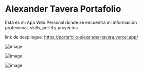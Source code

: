 # Alexander Tavera Portafolio
Esta es mi App Web Personal donde se encuentra mi información profesional, skills, perfil y proyectos 

link de despliegue: https://portafolio-alexander-tavera.vercel.app/

![image](https://user-images.githubusercontent.com/89882027/151440823-129521e4-8209-45fb-ad69-c6b36a1d3323.png)

![image](https://user-images.githubusercontent.com/89882027/151441029-ff7754bd-8871-4479-9abb-c6d073f6c0d4.png)

![image](https://user-images.githubusercontent.com/89882027/151441067-992b5d33-4a40-420b-91f3-7d237ebc54e7.png)
